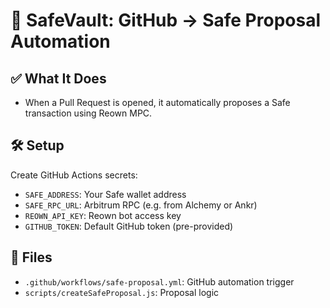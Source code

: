 # 🔁 SafeVault: GitHub → Safe Proposal Automation

## ✅ What It Does
- When a Pull Request is opened, it automatically proposes a Safe transaction using Reown MPC.

## 🛠 Setup
Create GitHub Actions secrets:

- `SAFE_ADDRESS`: Your Safe wallet address
- `SAFE_RPC_URL`: Arbitrum RPC (e.g. from Alchemy or Ankr)
- `REOWN_API_KEY`: Reown bot access key
- `GITHUB_TOKEN`: Default GitHub token (pre-provided)

## 📁 Files
- `.github/workflows/safe-proposal.yml`: GitHub automation trigger
- `scripts/createSafeProposal.js`: Proposal logic